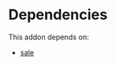 # Dependencies

This addon depends on:

- [sale](../../../../../oca-ocb-sale/odoo-bringout-oca-ocb-sale)
